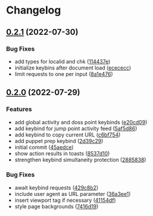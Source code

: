 # Changelog

## [0.2.1](https://github.com/esfalsa/harrier/compare/harrier-v0.2.0...harrier-v0.2.1) (2022-07-30)


### Bug Fixes

* add types for localid and chk ([114437e](https://github.com/esfalsa/harrier/commit/114437e0af72de2d4372b04fb355023ec298373e))
* initialize keybins after document load ([ecececc](https://github.com/esfalsa/harrier/commit/ecececc4aedb71e1f621da7abcb2cc98cf062c1b))
* limit requests to one per input ([8a1e476](https://github.com/esfalsa/harrier/commit/8a1e476f6c5fe4f53da233cdc596ebdd0c14a126))

## [0.2.0](https://github.com/esfalsa/harrier/compare/harrier-v0.1.0...harrier-v0.2.0) (2022-07-29)


### Features

* add global activity and doss point keybinds ([e20cd09](https://github.com/esfalsa/harrier/commit/e20cd0963f4f888fa832207136a5f78df00a2163))
* add keybind for jump point activity feed ([5af5d86](https://github.com/esfalsa/harrier/commit/5af5d8602f9611a55e053dab2f5e4dc7a34c6779))
* add keybind to copy current URL ([c6bf754](https://github.com/esfalsa/harrier/commit/c6bf7545da0b451fc4af8a4eafcc07c06d71986d))
* add puppet prep keybind ([2d39c29](https://github.com/esfalsa/harrier/commit/2d39c29bdbefb46260ce0b0e44c2fa0264f1e31b))
* initial commit ([45aedce](https://github.com/esfalsa/harrier/commit/45aedcede66a26334af8dc509cecdda490d35b21))
* show action results in toasts ([8537d10](https://github.com/esfalsa/harrier/commit/8537d107e3a940d9a3b7d90d582e7e7ea66007ce))
* strengthen keybind simultaneity protection ([2885838](https://github.com/esfalsa/harrier/commit/2885838c77b513b2f6da1b13f201bf21adb91dbe))


### Bug Fixes

* await keybind requests ([429c8b2](https://github.com/esfalsa/harrier/commit/429c8b20666cf8df858c55a24467bfa72a69cea9))
* include user agent as URL parameter ([36a3ee1](https://github.com/esfalsa/harrier/commit/36a3ee19086ed6cd2344ff9e028b49267c3ea0b0))
* insert viewport tag if necessary ([41154df](https://github.com/esfalsa/harrier/commit/41154df3dc0c16dc54b7eda01c8b780428a90b73))
* style page backgrounds ([7416d19](https://github.com/esfalsa/harrier/commit/7416d19bddbf43206663b358095ae0086176bba6))
